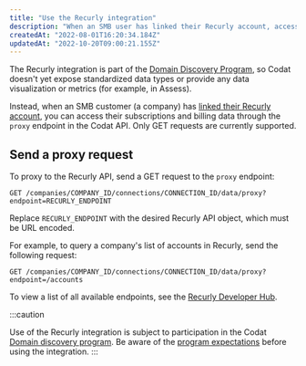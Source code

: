 ```yaml
---
title: "Use the Recurly integration"
description: "When an SMB user has linked their Recurly account, access their subscriptions and billing data by making proxy requests to the Recurly API"
createdAt: "2022-08-01T16:20:34.184Z"
updatedAt: "2022-10-20T09:00:21.155Z"
---
```


The Recurly integration is part of the [Domain Discovery Program](https://docs.codat.io/docs/domain-discovery-program), so Codat doesn't yet expose standardized data types or provide any data visualization or metrics (for example, in Assess).

Instead, when an SMB customer (a company) has [linked their Recurly account](https://docs.codat.io/docs/commerce-recurly-setup#smb-customer-authenticate-and-connect-your-commerce-data), you can access their subscriptions and billing data through the `proxy` endpoint in the Codat API. Only GET requests are currently supported.

## Send a proxy request

To proxy to the Recurly API, send a GET request to the `proxy` endpoint:

```
GET /companies/COMPANY_ID/connections/CONNECTION_ID/data/proxy?endpoint=RECURLY_ENDPOINT
```

Replace `RECURLY_ENDPOINT` with the desired Recurly API object, which must be URL encoded.

For example, to query a company's list of accounts in Recurly, send the following request:

```
GET /companies/COMPANY_ID/connections/CONNECTION_ID/data/proxy?endpoint=/accounts
```

To view a list of all available endpoints, see the <a className="external" href="https://developers.recurly.com/api/v2021-02-25/index.html" target="_blank">Recurly Developer Hub</a>.

:::caution

Use of the Recurly integration is subject to participation in the Codat [Domain discovery program](https://docs.codat.io/docs/domain-discovery-program). Be aware of the [program expectations](https://docs.codat.io/docs/domain-discovery-program) before using the integration.
:::
